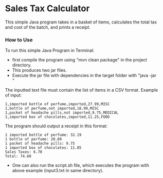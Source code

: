 # Sales Tax Calculator
This simple Java program takes in a basket of items,
calculates the total tax and cost of the batch, and prints a receipt.

### How to Use
To run this simple Java Program in Terminal:
- first compile the program using "mvn clean package" in the project directory.
- This produces two jar files.
- Execute the jar file with dependencies in the target folder with "java -jar <jar file> <text file>"

The inputted text file must contain the list of items in a CSV format.
Example of input:
```
1,imported bottle of perfume,imported,27.99,MISC
1,bottle of perfume,not imported,18.99,MISC
1,packet of headache pills,not imported,9.75,MEDICAL
1,imported box of chocolates,imported,11.25,FOOD
```
The program should output a receipt in this format:
```
1 imported bottle of perfume: 32.19
1 bottle of perfume: 20.89
1 packet of headache pills: 9.75
1 imported box of chocolates: 11.85
Sales Taxes: 6.70
Total: 74.68
```

- One can also run the script.sh file, which executes the program with above example (input3.txt in same directory).
